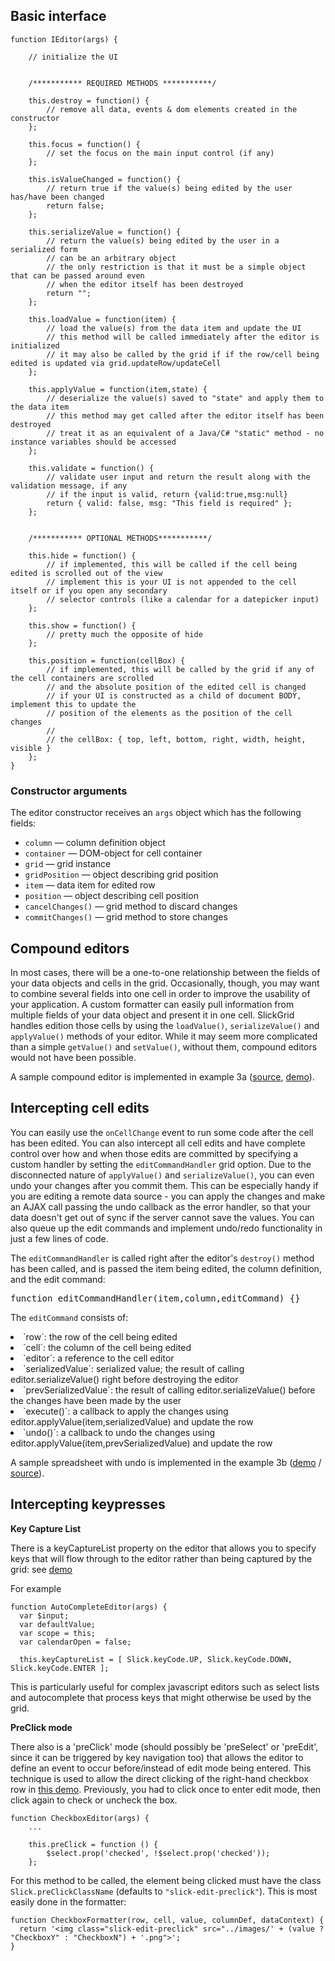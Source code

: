 ## Basic interface

    function IEditor(args) {

        // initialize the UI


        /*********** REQUIRED METHODS ***********/

        this.destroy = function() {
            // remove all data, events & dom elements created in the constructor
        };

        this.focus = function() {
            // set the focus on the main input control (if any)
        };

        this.isValueChanged = function() {
            // return true if the value(s) being edited by the user has/have been changed
            return false;
        };

        this.serializeValue = function() {
            // return the value(s) being edited by the user in a serialized form
            // can be an arbitrary object
            // the only restriction is that it must be a simple object that can be passed around even
            // when the editor itself has been destroyed
            return "";
        };

        this.loadValue = function(item) {
            // load the value(s) from the data item and update the UI
            // this method will be called immediately after the editor is initialized
            // it may also be called by the grid if if the row/cell being edited is updated via grid.updateRow/updateCell
        };

        this.applyValue = function(item,state) {
            // deserialize the value(s) saved to "state" and apply them to the data item
            // this method may get called after the editor itself has been destroyed
            // treat it as an equivalent of a Java/C# "static" method - no instance variables should be accessed
        };

        this.validate = function() {
            // validate user input and return the result along with the validation message, if any
            // if the input is valid, return {valid:true,msg:null}
            return { valid: false, msg: "This field is required" };        
        };


        /*********** OPTIONAL METHODS***********/

        this.hide = function() {
            // if implemented, this will be called if the cell being edited is scrolled out of the view
            // implement this is your UI is not appended to the cell itself or if you open any secondary
            // selector controls (like a calendar for a datepicker input)
        };

        this.show = function() {
            // pretty much the opposite of hide
        };

        this.position = function(cellBox) {
            // if implemented, this will be called by the grid if any of the cell containers are scrolled
            // and the absolute position of the edited cell is changed
            // if your UI is constructed as a child of document BODY, implement this to update the
            // position of the elements as the position of the cell changes
            // 
            // the cellBox: { top, left, bottom, right, width, height, visible }
        };
    }


### Constructor arguments
The editor constructor receives an `args` object which has the following fields:
* `column` &mdash; column definition object
* `container` &mdash; DOM-object for cell container
* `grid` &mdash; grid instance
* `gridPosition` &mdash; object describing grid position 
* `item` &mdash; data item for edited row
* `position` &mdash; object describing cell position 
* `cancelChanges()` &mdash; grid method to discard changes
* `commitChanges()` &mdash; grid method to store changes

## Compound editors
In most cases, there will be a one-to-one relationship between the fields of your data objects and cells in the grid.
Occasionally, though, you may want to combine several fields into one cell in order to improve the usability of your application.  A custom formatter can easily pull information from multiple fields of your data object and present it in one cell.  SlickGrid handles edition those cells by using the `loadValue()`, `serializeValue()` and `applyValue()` methods of your editor.  While it may seem more complicated than a simple `getValue()` and `setValue()`, without them, compound editors would not have been possible.

A sample compound editor is implemented in example 3a ([source](http://github.com/6pac/SlickGrid/blob/master/examples/example3a-compound-editors.html), [demo](http://6pac.github.com/SlickGrid/examples/example3a-compound-editors.html)).

## Intercepting cell edits
You can easily use the `onCellChange` event to run some code after the cell has been edited.  You can also intercept all cell edits and have complete control over how and when those edits are committed by specifying a custom handler by setting the `editCommandHandler` grid option.  Due to the disconnected nature of `applyValue()` and `serializeValue()`, you can even undo your changes after you commit them.  This can be especially handy if you are editing a remote data source - you can apply the changes and make an AJAX call passing the undo callback as the error handler, so that your data doesn't get out of sync if the server cannot save the values.  You can also queue up the edit commands and implement undo/redo functionality in just a few lines of code.

The `editCommandHandler` is called right after the editor's `destroy()` method has been called, and is passed the item being edited, the column definition, and the edit command:
<pre>function editCommandHandler(item,column,editCommand) {}</pre>

The `editCommand` consists of:
<li>`row`:  the row of the cell being edited
<li>`cell`:  the column of the cell being edited
<li>`editor`:  a reference to the cell editor
<li>`serializedValue`:  serialized value; the result of calling editor.serializeValue() right before destroying the editor
<li>`prevSerializedValue`:  the result of calling editor.serializeValue() before the changes have been made by the user
<li>`execute()`:  a callback to apply the changes using editor.applyValue(item,serializedValue) and update the row
<li>`undo()`:  a callback to undo the changes using editor.applyValue(item,prevSerializedValue) and update the row

A sample spreadsheet with undo is implemented in the example 3b ([demo](http://6pac.github.com/SlickGrid/examples/example3b-editing-with-undo.html) / [source](http://github.com/6pac/SlickGrid/blob/master/examples/example3b-editing-with-undo.html)).

## Intercepting keypresses
**Key Capture List**

There is a keyCaptureList property on the editor that allows you to specify keys that will flow through to the editor rather than being captured by the grid: see [demo](6pac.github.io/SlickGrid/examples/example-autocomplete-editor.html)

For example

    function AutoCompleteEditor(args) {
      var $input;
      var defaultValue;
      var scope = this;
      var calendarOpen = false;
      
      this.keyCaptureList = [ Slick.keyCode.UP, Slick.keyCode.DOWN, Slick.keyCode.ENTER ];

This is particularly useful for complex javascript editors such as select lists and autocomplete that process keys that might otherwise be used by the grid.

**PreClick mode**

There also is a 'preClick' mode (should possibly be 'preSelect' or 'preEdit', since it can be triggered by key navigation too) that allows the editor to define an event to occur before/instead of edit mode being entered. This technique is used to allow the direct clicking of the right-hand checkbox row in [this demo](../examples/example4-model.html). 
Previously, you had to click once to enter edit mode, then click again to check or uncheck the box.

    function CheckboxEditor(args) {
        ...
    
        this.preClick = function () {
            $select.prop('checked', !$select.prop('checked'));
        };

For this method to be called, the element being clicked must have the class ```Slick.preClickClassName``` (defaults to ```"slick-edit-preclick"```). This is most easily done in the formatter:

    function CheckboxFormatter(row, cell, value, columnDef, dataContext) {
      return '<img class="slick-edit-preclick" src="../images/' + (value ? "CheckboxY" : "CheckboxN") + '.png">';
    }

